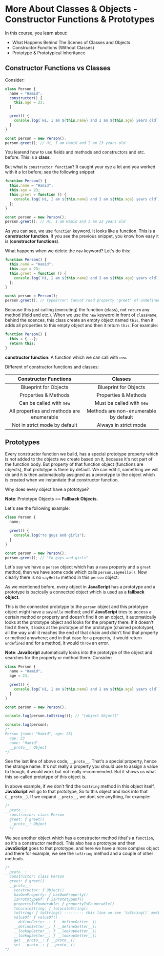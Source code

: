 # More About Classes & Objects - Constructor Functions & Prototypes

In this course, you learn about:

- What Happens Behind The Scenes of Classes and Objects
- Constructor Functions (Without Classes)
- Prototype & Prototypical Inheritance

## Constructor Functions vs Classes

Consider:

```js
class Person {
  name = "Hamid";
  constructor() {
    this.age = 23;
  }

  greet() {
    console.log(`Hi, I am ${this.name} and I am ${this.age} years old`);
  }
}

const person = new Person();
person.greet(); // Hi, I am Hamid and I am 23 years old
```

You learend how to use fields and methods and constructors and etc. before. This is a **class**.

But what is `constructor function`? It caught your eye a lot and you worked with it a lot before; see the following snippet:

```js
function Person() {
  this.name = "Hamid";
  this.age = 23;
  this.greet = function () {
    console.log(`Hi, I am ${this.name} and I am ${this.age} years old`);
  };
}

const person = new Person();
person.greet(); // Hi, I am Hamid and I am 23 years old
```

As you can see, we use `function` keyword. It looks like a function. This is a **constructor function**. If you see the previous snippet, you know how easy it is (**constructor functions**).

What happens when we delete the `new` keyword? Let's do this:

```js
function Person() {
  this.name = "Hamid";
  this.age = 23;
  this.greet = function () {
    console.log(`Hi, I am ${this.name} and I am ${this.age} years old`);
  };
}

const person = Person();
person.greet(); // TypeError: Cannot read property 'greet' of undefined
```

Because this just calling (executing) the function (class), not `return` any method (field and etc.). When we use the `new` keyword in front of `className`, behind the scences, this class create an empty object named `this`, then it adds all properties to this empty object and then it return `this`. For example:

```js
function Person() {
  this = {...};
  return this;
}
```

**constructor function**: A function which we can call with `new`.

Different of constructor functions and classes:

|Constructor Functions|Classes|
|:-:|:-:|
|Blueprint for Objects|Blueprint for Objects|
|Properties & Methods|Properties & Methods|
|Can be called with `new`|Must be called with `new`|
|All properties and methods are enumerable|Methods are non-enumerable by default|
|Not in strict mode by default|Always in strict mode|

## Prototypes

Every constructor function we build, has a special prototype property which is not added to the objects we create based on it, because it's not part of the function body. But property of that function object (functions are objects), that prototype is there by default. We can edit it, something we will do and it is then automatically assigned as a prorotype to the object which is created when we instantiate that constructor function.

Why does every object have a ptototype?

**Note**: Prototype Objects == **Fallback Objects**.

Let's see the following example:

```js
class Person {
  name;

  greet() {
    console.log("Yo guys and girls");
  }
}

const person = new Person();
person.greet(); // "Yo guys and girls"
```

Let's say we have a `person` object which has a `name` property and a `greet` method, then we have some code which calls `person.sayHello()`. Now clearly there is no `sayHello` method in this `person` object.

As we mentioned before, every object in **JavaScript** has a prototype and a prototype is bacically a connected object which is used as a **fallback object**.

This is the connected prototype to the `person` object and this prototype object might have a `sayHello` method; and if **JavaScript** tries to access a certain method or property and doesn't find it on an object, it automatically looks at the prototype object and looks for the property there. If it doesn't find it there, it looks at the prototype of the prototype (chained prototype), all the way until it reaches the end of that chain and didn't find that property or method anywhere; and in that case for a property, it would return `undefined` and for a method, it would `throw` an error.

**Note**: **JavaScript** automatically looks into the prototype of the object and searches for the property or method there. Consider:

```js
class Person {
  name = "Hamid";
  age = 23;

  greet() {
    console.log(`Hi, I am ${this.name} and I am ${this.age} years old`);
  }
}

const person = new Person();

console.log(person.toString()); // "[object Object]"

console.log(person);
/*
Person {name: "Hamid", age: 23}
  age: 23
  name: "Hamid"
  __proto__: Object
*/
```

See the last line of above code, `__proto__`. That's a special property, hence the strange name. It's not really a property you should use to assign a value to though, it would work but not really recommended. But it shows us what this so-called prototype of this object is.

In above example, if we don't find the `toString` method in this object itself, **JavaScript** will go to that prototype, So to this object and look into that (`__proto__`). If we expand `__proto__`, we dont see anything, for example:

```js
/*
__proto__:
  constructor: class Person
  greet: ƒ greet()
  __proto__: Object
  */
```

We see another object which has a constructor method (that's a `function`, so it's a constructor method). This also has a prototype and then **JavaScript** goes to that prototype, and here we have a more complex object and there for example, we see the `toString` method and a couple of other methods.

```js
/*
__proto__:
  constructor: class Person
  greet: ƒ greet()
  __proto__:
    constructor: ƒ Object()
    hasOwnProperty: ƒ hasOwnProperty()
    isPrototypeOf: ƒ isPrototypeOf()
    propertyIsEnumerable: ƒ propertyIsEnumerable()
    toLocaleString: ƒ toLocaleString()
    toString: ƒ toString() --------- this line we see `toString()` method
    valueOf: ƒ valueOf()
    __defineGetter__: ƒ __defineGetter__()
    __defineSetter__: ƒ __defineSetter__()
    __lookupGetter__: ƒ __lookupGetter__()
    __lookupSetter__: ƒ __lookupSetter__()
    get __proto__: ƒ __proto__()
    set __proto__: ƒ __proto__()
*/
```
